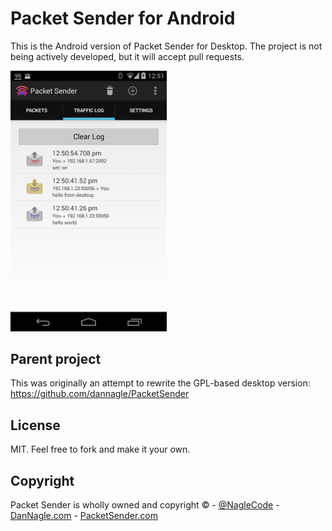 # Packet Sender for Android
This is the Android version of Packet Sender for Desktop. The project is not being actively developed, but it will accept pull requests.

<img alt="Packet Sender Android" width="250px" src="screenshots/android-screenshot-phone.png">

## Parent project
This was originally an attempt to rewrite the GPL-based desktop version:
https://github.com/dannagle/PacketSender


## License

MIT. Feel free to fork and make it your own.


## Copyright

Packet Sender is wholly owned and copyright &copy;  -  [@NagleCode](http://twitter.com/NagleCode) - [DanNagle.com](http://DanNagle.com)  -  [PacketSender.com](http://PacketSender.com)
